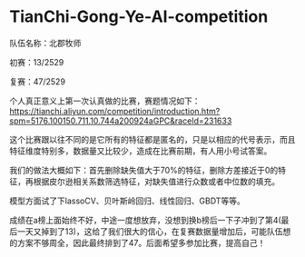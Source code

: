 # TianChi-Gong-Ye-AI-competition
队伍名称：北郡牧师

初赛：13/2529

复赛：47/2529

个人真正意义上第一次认真做的比赛，赛题情况如下：https://tianchi.aliyun.com/competition/introduction.htm?spm=5176.100150.711.10.744a200924aGPC&raceId=231633

这个比赛跟以往不同的是它所有的特征都是匿名的，只是以相应的代号表示，而且特征维度特别多，数据量又比较少，造成在比赛前期，有人用小号试答案。

我们的做法大概如下：首先删除缺失值大于70%的特征，删除方差接近于0的特征，再根据皮尔逊相关系数筛选特征，对缺失值进行众数或者中位数的填充。

模型方面试了下lassoCV、贝叶斯岭回归、线性回归、GBDT等等。

成绩在a榜上面始终不好，中途一度想放弃，没想到换b榜后一下子冲到了第4(最后一天又掉到了13)，这给了我们很大的信心，在复赛数据量增加后，可能队伍想的方案不够周全，因此最终排到了47。后面希望多参加比赛，提高自己！
